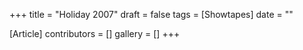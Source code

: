 +++
title = "Holiday 2007"
draft = false
tags = [Showtapes]
date = ""

[Article]
contributors = []
gallery = []
+++